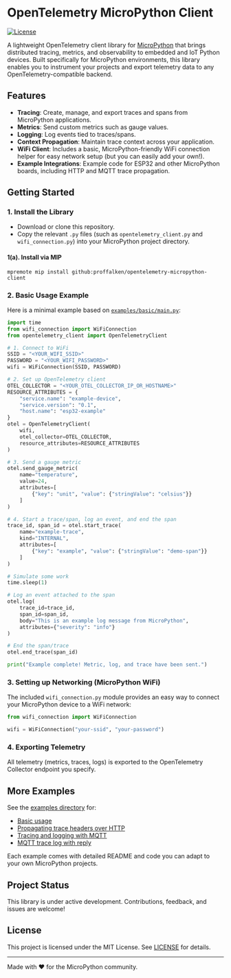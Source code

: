 # OpenTelemetry MicroPython Client

[![License](https://img.shields.io/github/license/proffalken/opentelemetry-micropython-client)](LICENSE)

A lightweight OpenTelemetry client library for [MicroPython](https://micropython.org/) that brings distributed tracing, metrics, and observability to embedded and IoT Python devices. Built specifically for MicroPython environments, this library enables you to instrument your projects and export telemetry data to any OpenTelemetry-compatible backend.

## Features

- **Tracing**: Create, manage, and export traces and spans from MicroPython applications.
- **Metrics**: Send custom metrics such as gauge values.
- **Logging**: Log events tied to traces/spans.
- **Context Propagation**: Maintain trace context across your application.
- **WiFi Client**: Includes a basic, MicroPython-friendly WiFi connection helper for easy network setup (but you can easily add your own!).
- **Example Integrations**: Example code for ESP32 and other MicroPython boards, including HTTP and MQTT trace propagation.

## Getting Started

### 1. Install the Library

- Download or clone this repository.
- Copy the relevant `.py` files (such as `opentelemetry_client.py` and `wifi_connection.py`) into your MicroPython project directory.

#### 1(a). Install via MIP

```
mpremote mip install github:proffalken/opentelemetry-micropython-client
```

### 2. Basic Usage Example

Here is a minimal example based on [`examples/basic/main.py`](examples/basic/main.py):

```python
import time
from wifi_connection import WiFiConnection
from opentelemetry_client import OpenTelemetryClient

# 1. Connect to WiFi
SSID = "<YOUR_WIFI_SSID>"
PASSWORD = "<YOUR_WIFI_PASSWORD>"
wifi = WiFiConnection(SSID, PASSWORD)

# 2. Set up OpenTelemetry client
OTEL_COLLECTOR = "<YOUR_OTEL_COLLECTOR_IP_OR_HOSTNAME>"
RESOURCE_ATTRIBUTES = {
    "service.name": "example-device",
    "service.version": "0.1",
    "host.name": "esp32-example"
}
otel = OpenTelemetryClient(
    wifi,
    otel_collector=OTEL_COLLECTOR,
    resource_attributes=RESOURCE_ATTRIBUTES
)

# 3. Send a gauge metric
otel.send_gauge_metric(
    name="temperature",
    value=24,
    attributes=[
        {"key": "unit", "value": {"stringValue": "celsius"}}
    ]
)

# 4. Start a trace/span, log an event, and end the span
trace_id, span_id = otel.start_trace(
    name="example-trace",
    kind="INTERNAL",
    attributes=[
        {"key": "example", "value": {"stringValue": "demo-span"}}
    ]
)

# Simulate some work
time.sleep(1)

# Log an event attached to the span
otel.log(
    trace_id=trace_id,
    span_id=span_id,
    body="This is an example log message from MicroPython",
    attributes={"severity": "info"}
)

# End the span/trace
otel.end_trace(span_id)

print("Example complete! Metric, log, and trace have been sent.")
```

### 3. Setting up Networking (MicroPython WiFi)

The included `wifi_connection.py` module provides an easy way to connect your MicroPython device to a WiFi network:

```python
from wifi_connection import WiFiConnection

wifi = WiFiConnection("your-ssid", "your-password")
```

### 4. Exporting Telemetry

All telemetry (metrics, traces, logs) is exported to the OpenTelemetry Collector endpoint you specify.

## More Examples

See the [examples directory](./examples/) for:

- [Basic usage](./examples/basic/main.py)
- [Propagating trace headers over HTTP](./examples/http_trace_headers/)
- [Tracing and logging with MQTT](./examples/mqtt_trace_log/)
- [MQTT trace log with reply](./examples/mqtt_trace_log_reply/)

Each example comes with detailed README and code you can adapt to your own MicroPython projects.

## Project Status

This library is under active development. Contributions, feedback, and issues are welcome!

## License

This project is licensed under the MIT License. See [LICENSE](LICENSE) for details.

---

Made with ❤️ for the MicroPython community.
